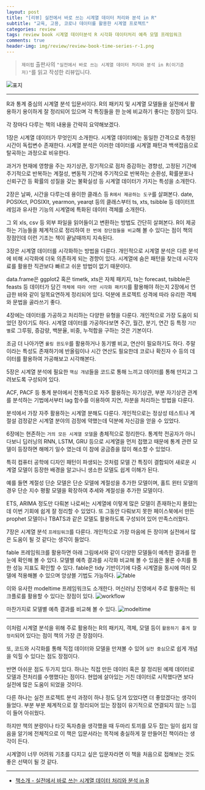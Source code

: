 ```yaml
---  
layout: post  
title: "[리뷰] 실전에서 바로 쓰는 시계열 데이터 처리와 분석 in R"  
subtitle: "교육, 고용, 코로나 데이터를 활용한 시계열 프로젝트"  
categories: review  
tags: review book 시계열 데이터분석 R 시각화 데이터처리 예측 모델 프레임워크       
comments: true  
header-img: img/review/review-book-time-series-r-1.png
---  
```

  
> `제이펍` 출판사의 `"실전에서 바로 쓰는 시계열 데이터 처리와 분석 in R(이기준 저)"`를 읽고 작성한 리뷰입니다.  

![표지](https://theorydb.github.io/assets/img/review/review-book-time-series-r-1.png)  

---

R과 통계 중심의 시계열 분석 입문서이다. R의 패키지 및 시계열 모델들을 실전에서 활용하기 용이하게 잘 정리되어 있으며 각 특징들을 한 눈에 비교하기 좋다는 장점이 있다.

각 장마다 다루는 책의 내용을 간략히 요약해보겠다. 

1장은 시계열 데이터가 무엇인지 소개한다. 시계열 데이터에는 동일한 간격으로 측정된 시간이 독립변수 존재한다. 시계열 분석은 이러한 데이터를 시계열 패턴과 백색잡음으로 탈곡하는 과정으로 비유한다.

과거가 현재에 영향을 주는 자기상관, 장기적으로 점차 증감하는 경향성, 고정된 기간에 주기적으로 반복하는 계절성, 변동적 기간에 주기적으로 반복하는 순환성, 확률분포나 신뢰구간 등 확률의 성질을 갖는 불확실성 등 시계열 데이터가 가지는 특성을 소개한다.

2장은 날짜, 시간을 다루는데 용이한 클래스 등 `R에서 제공하는 도구`를 살펴본다. date, POSIXct, POSIXlt, yearmon, yearqt 등의 클래스부터 ts, xts, tsibble 등 데이터프레임과 유사한 기능의 시계열에 특화된 데이터 객체를 소개한다. 

그 외 xls, csv 등 외부 파일을 읽어들이고 변환하는 방법도 간단히 살펴본다. R이 제공하는 기능들을 체계적으로 정리하여 `한 번에 장단점들을 비교`해 볼 수 있다는 점이 책의 장점인데 이런 기조는 책이 끝날때까지 지속된다.

3장은 시계열 데이터를 시각화하는 방법을 다룬다. 개인적으로 시계열 분석은 다른 분석에 비해 시각화에 더욱 의존하게 되는 경향이 있다. 시계열에 숨은 패턴을 찾는데 시각자료를 활용한 직관보다 빠르고 쉬운 방법이 없기 때문이다. 

data.frame은 ggplot2 혹은 timetk, xts은 자체 패키지, ts는 forecast, tsibble은 feasts 등 데이터가 담긴 `객체에 따라 어떤 시각화 패키지`를 활용해야 하는지 2장에서 언급한 바와 같이 일목요연하게 정리되어 있다. 덕분에 프로젝트 성격에 따라 유리한 객체와 문법을 골라쓰기 좋다.

4장에는 데이터를 가공하고 처리하는 다양한 유형을 다룬다. 개인적으로 가장 도움이 되었던 장이기도 하다. 시계열 데이터를 가공하다보면 주간, 월간, 분기, 연간 등 특정 `기간별`로 그루핑, 증감량, 백분율, 비중, 누적합을 구하는 것은 기본이다. 

조금 더 나아가면 `롤링 윈도우`를 활용하거나 동기별 비교, 연산이 필요하기도 하다. 주말이라는 특성도 존재하기에 반올림이나 시간 연산도 필요한데 코로나 확진자 수 등의 데이터를 활용하여 가공해보고 시각해본다.

5장은 시계열 분석에 필요한 `핵심 개념`들을 코드로 통해 느끼고 데이터를 통해 만지고 그려보도록 구성되어 있다. 

ACF, PACF 등 통계 분야에서 전통적으로 자주 활용하는 자기상관, 부분 자기상관 관계를 분석하는 기법에서부터 lag 함수를 이용하여 지연, 차분을 처리하는 방법을 다룬다. 

분석에서 가장 자주 활용하는 시계열 분해도 다룬다. 개인적으로는 정상성 테스트나 계절설 검정같은 시계열 분야의 검정에 약했는데 덕분에 자신감을 얻을 수 있었다.

6장에는 현존하는 `거의 모든 시계열 모델`을 총체적으로 정리한다. 통계학 전공자가 아니다보니 딥러닝의 RNN, LSTM, GRU 등으로 시계열을 먼저 접했고 때문에 통계 관련 모델이 등장하면 해메기 일수 였는데 이 참에 궁금증을 많이 해소할 수 있었다. 

특히 컴퓨터 공학에 디자인 패턴이 파생되는 것처럼 모델 간 특징이 결합되어 새로운 시계열 모델이 등장한 배경을 알고나니 생소한 모델도 쉽게 이해가 된다. 

예를 들면 계절성 단순 모델은 단순 모델에 계절성을 추가한 모델이며, 홀트 윈터 모델의 경우 단순 지수 평활 모델을 확장하여 추세와 계절성을 추가한 모델이다. 

ETS, ARIMA 정도만 다뤄본 나로써는 시계열에 이렇게 많은 모델이 존재하는지 몰랐는데 이번 기회에 쉽게 잘 정리할 수 있었다. 또 그동안 다뤄보지 못한 페이스북에서 만든 prophet 모델이나 TBATS과 같은 모델도 활용하도록 구성되어 있어 만족스러웠다.

7장은 시계열 분석 `프레임워크`를 다룬다. 개인적으로 가장 마음에 든 장이며 실전에서 많은 도움이 될 것 같다는 생각이 들었다.  

fable 프레임워크를 활용하면 아래 그림에서와 같이 다양한 모델들이 예측한 결과를 한 눈에 확인해 볼 수 있다. 모델별 예측 결과를 시각화 비교해 볼 수 있음은 물론 수치를 통한 성능 지표도 확인할 수 있다. fable은 tidy 기반이기에 다중 시계열을 동시에 여러 모델에 적용해볼 수 있으며 앙상블 기법도 가능하다.
![fable](https://theorydb.github.io/assets/img/review/review-book-time-series-r-2.png)  

이와 유사한 modeltime 프레임워크도 소개한다. 머신러닝 진영에서 주로 활용하는 워크플로를 활용할 수 있다는 장점이 있다.
![workflow](https://theorydb.github.io/assets/img/review/review-book-time-series-r-3.png)  

마찬가지로 모델별 예측 결과를 비교해 볼 수 있다. 
![modeltime](https://theorydb.github.io/assets/img/review/review-book-time-series-r-4.png)  

---

이처럼 시계열 분석을 위해 주로 활용하는 R의 패키지, 객체, 모델 등이 `활용하기 좋게 잘 정리`되어 있다는 점이 책의 가장 큰 장점이다. 

또, 코드와 시각화를 통해 직접 데이터와 모델을 만져볼 수 있어 `실전 중심`으로 쉽게 개념을 익힐 수 있다는 점도 장점이다.

반면 아쉬운 점도 두가지 있다. 하나는 직접 만든 데이터 혹은 잘 정리된 예제 데이터로 모델과 전처리를 수행했다는 점이다. 현업에 살아있는 거친 데이터로 시작했다면 보다 실전에 많은 도움이 되었을 것이다.

다른 하나는 실전 프로젝트 분석 과정이 하나 정도 담겨 있었다면 더 좋았겠다는 생각이 들었다. 부분 부분 체계적으로 잘 정리되어 있는 장점이 유기적으로 연결되지 않는 느낌이 들어 아쉬웠다. 

하지만 책의 분량이나 타깃 독자층을 생각했을 때 두마리 토끼를 모두 잡는 일이 쉽지 않음을 알기에 전체적으로 이 책은 입문서라는 목적에 충실하게 잘 만들어진 책이라는 생각이 든다. 

시계열이 너무 어려워 기초를 다지고 싶은 입문자라면 이 책을 처음으로 접해보는 것도 좋은 선택이 될 것 같다. 

---

* [책소개 - 실전에서 바로 쓰는 시계열 데이터 처리와 분석 in R](http://www.yes24.com/Product/Goods/102603961)